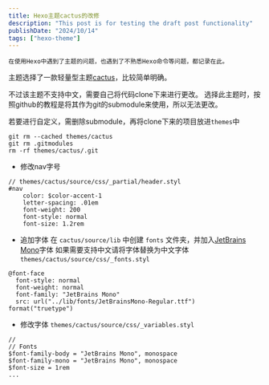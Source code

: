 ```yaml
---
title: Hexo主题cactus的改修
description: "This post is for testing the draft post functionality"
publishDate: "2024/10/14"
tags: ["hexo-theme"]
---
```


    在使用Hexo中遇到了主题的问题，也遇到了不熟悉Hexo命令等问题，都记录在此。

主题选择了一款轻量型主题[cactus](https://github.com/probberechts/hexo-theme-cactus)，比较简单明确。

不过该主题不支持中文，需要自己将代码clone下来进行更改。
选择此主题时，按照github的教程是将其作为git的submodule来使用，所以无法更改。

若要进行自定义，需删除submodule，再将clone下来的项目放进`themes`中
```shell
git rm --cached themes/cactus 
git rm .gitmodules
rm -rf themes/cactus/.git
```

* 修改nav字号
```stylus
// themes/cactus/source/css/_partial/header.styl
#nav
    color: $color-accent-1
    letter-spacing: .01em
    font-weight: 200
    font-style: normal
    font-size: 1.2rem
```

* 追加字体 
在 `cactus/source/lib` 中创建 `fonts` 文件夹，并加入[JetBrains Mono](https://www.jetbrains.com/lp/mono/)字体
如果需要支持中文请将字体替换为中文字体
`themes/cactus/source/css/_fonts.styl`
```stylus
@font-face
  font-style: normal
  font-weight: normal
  font-family: "JetBrains Mono"
  src: url("../lib/fonts/JetBrainsMono-Regular.ttf") format("truetype")
```

* 修改字体 
`themes/cactus/source/css/_variables.styl`
```stylus
// 
// Fonts
$font-family-body = "JetBrains Mono", monospace
$font-family-mono = "JetBrains Mono", monospace
$font-size = 1rem
...
```